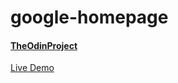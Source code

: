 # google-homepage

#### [TheOdinProject](https://www.theodinproject.com/)

[Live Demo](https://silinde87.github.io/top-google-homepage/)
